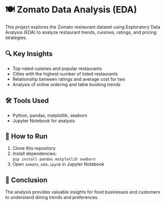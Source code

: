# 🍽️ Zomato Data Analysis (EDA)

This project explores the Zomato restaurant dataset using Exploratory Data Analysis (EDA) to analyze restaurant trends, cuisines, ratings, and pricing strategies.

## 🔍 Key Insights
- Top-rated cuisines and popular restaurants
- Cities with the highest number of listed restaurants
- Relationship between ratings and average cost for two
- Analysis of online ordering and table booking trends

## 🛠 Tools Used
- Python, pandas, matplotlib, seaborn
- Jupyter Notebook for analysis

## 📂 How to Run
1. Clone this repository
2. Install dependencies:  
   `pip install pandas matplotlib seaborn`
3. Open `zomato_eda.ipynb` in Jupyter Notebook

## 📌 Conclusion
The analysis provides valuable insights for food businesses and customers to understand dining trends and preferences.

